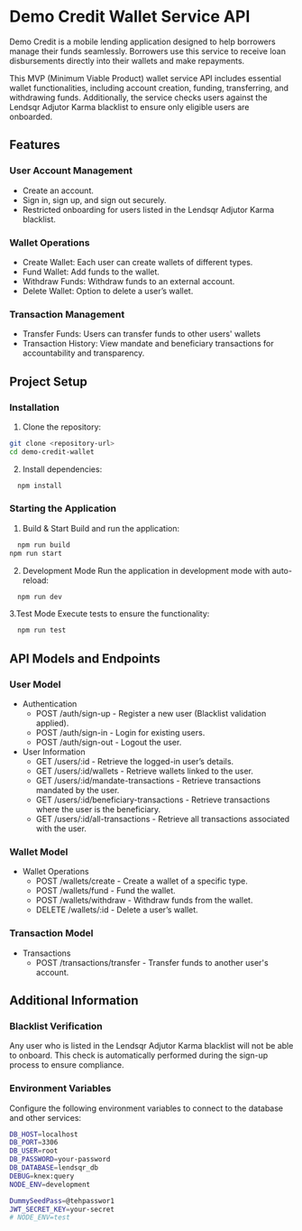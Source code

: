 # Demo Credit Wallet Service API

Demo Credit is a mobile lending application designed to help borrowers manage their funds seamlessly. Borrowers use this service to receive loan disbursements directly into their wallets and make repayments.

This MVP (Minimum Viable Product) wallet service API includes essential wallet functionalities, including account creation, funding, transferring, and withdrawing funds. Additionally, the service checks users against the Lendsqr Adjutor Karma blacklist to ensure only eligible users are onboarded.

## Features

### User Account Management

- Create an account.
- Sign in, sign up, and sign out securely.
- Restricted onboarding for users listed in the Lendsqr Adjutor Karma blacklist.

### Wallet Operations

- Create Wallet: Each user can create wallets of different types.
- Fund Wallet: Add funds to the wallet.
- Withdraw Funds: Withdraw funds to an external account.
- Delete Wallet: Option to delete a user’s wallet.

### Transaction Management

- Transfer Funds: Users can transfer funds to other users' wallets
- Transaction History: View mandate and beneficiary transactions for accountability and transparency.

## Project Setup

### Installation

1. Clone the repository:

```bash
git clone <repository-url>
cd demo-credit-wallet

```

2. Install dependencies:

```bash
  npm install

```

### Starting the Application

1. Build & Start
   Build and run the application:

```bash
  npm run build
npm run start


```

2. Development Mode
   Run the application in development mode with auto-reload:

```bash
  npm run dev
```

3.Test Mode
Execute tests to ensure the functionality:

```bash
  npm run test
```

## API Models and Endpoints

### User Model

- Authentication
  - POST /auth/sign-up - Register a new user (Blacklist validation applied).
  - POST /auth/sign-in - Login for existing users.
  - POST /auth/sign-out - Logout the user.
- User Information
  - GET /users/:id - Retrieve the logged-in user’s details.
  - GET /users/:id/wallets - Retrieve wallets linked to the user.
  - GET /users/:id/mandate-transactions - Retrieve transactions mandated by the user.
  - GET /users/:id/beneficiary-transactions - Retrieve transactions where the user is the beneficiary.
  - GET /users/:id/all-transactions - Retrieve all transactions associated with the user.

### Wallet Model

- Wallet Operations
  - POST /wallets/create - Create a wallet of a specific type.
  - POST /wallets/fund - Fund the wallet.
  - POST /wallets/withdraw - Withdraw funds from the wallet.
  - DELETE /wallets/:id - Delete a user’s wallet.

### Transaction Model

- Transactions
  - POST /transactions/transfer - Transfer funds to another user's account.

## Additional Information

### Blacklist Verification

Any user who is listed in the Lendsqr Adjutor Karma blacklist will not be able to onboard. This check is automatically performed during the sign-up process to ensure compliance.

### Environment Variables

Configure the following environment variables to connect to the database and other services:

```bash
DB_HOST=localhost
DB_PORT=3306
DB_USER=root
DB_PASSWORD=your-password
DB_DATABASE=lendsqr_db
DEBUG=knex:query
NODE_ENV=development

DummySeedPass=@tehpasswor1
JWT_SECRET_KEY=your-secret
# NODE_ENV=test
```
